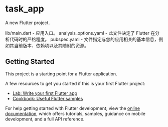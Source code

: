 # task_app

A new Flutter project.

lib/main.dart - 应用入口。
analysis_options.yaml - 此文件决定了 Flutter 在分析代码时的严格程度。
pubspec.yaml - 文件指定与您的应用相关的基本信息，例如其当前版本、依赖项以及其随附的资源。

## Getting Started

This project is a starting point for a Flutter application.

A few resources to get you started if this is your first Flutter project:

- [Lab: Write your first Flutter app](https://docs.flutter.dev/get-started/codelab)
- [Cookbook: Useful Flutter samples](https://docs.flutter.dev/cookbook)

For help getting started with Flutter development, view the
[online documentation](https://docs.flutter.dev/), which offers tutorials,
samples, guidance on mobile development, and a full API reference.
